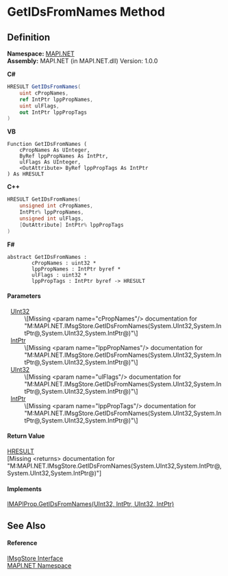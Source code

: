 # GetIDsFromNames Method




## Definition
**Namespace:** <a href="5bef4637-66f8-16d4-e5f4-4d0da57a1538.md">MAPI.NET</a>  
**Assembly:** MAPI.NET (in MAPI.NET.dll) Version: 1.0.0

**C#**
``` C#
HRESULT GetIDsFromNames(
	uint cPropNames,
	ref IntPtr lppPropNames,
	uint ulFlags,
	out IntPtr lppPropTags
)
```
**VB**
``` VB
Function GetIDsFromNames ( 
	cPropNames As UInteger,
	ByRef lppPropNames As IntPtr,
	ulFlags As UInteger,
	<OutAttribute> ByRef lppPropTags As IntPtr
) As HRESULT
```
**C++**
``` C++
HRESULT GetIDsFromNames(
	unsigned int cPropNames, 
	IntPtr% lppPropNames, 
	unsigned int ulFlags, 
	[OutAttribute] IntPtr% lppPropTags
)
```
**F#**
``` F#
abstract GetIDsFromNames : 
        cPropNames : uint32 * 
        lppPropNames : IntPtr byref * 
        ulFlags : uint32 * 
        lppPropTags : IntPtr byref -> HRESULT 
```



#### Parameters
<dl><dt>  <a href="https://learn.microsoft.com/dotnet/api/system.uint32" target="_blank" rel="noopener noreferrer">UInt32</a></dt><dd>\[Missing &lt;param name="cPropNames"/&gt; documentation for "M:MAPI.NET.IMsgStore.GetIDsFromNames(System.UInt32,System.IntPtr@,System.UInt32,System.IntPtr@)"\]</dd><dt>  <a href="https://learn.microsoft.com/dotnet/api/system.intptr" target="_blank" rel="noopener noreferrer">IntPtr</a></dt><dd>\[Missing &lt;param name="lppPropNames"/&gt; documentation for "M:MAPI.NET.IMsgStore.GetIDsFromNames(System.UInt32,System.IntPtr@,System.UInt32,System.IntPtr@)"\]</dd><dt>  <a href="https://learn.microsoft.com/dotnet/api/system.uint32" target="_blank" rel="noopener noreferrer">UInt32</a></dt><dd>\[Missing &lt;param name="ulFlags"/&gt; documentation for "M:MAPI.NET.IMsgStore.GetIDsFromNames(System.UInt32,System.IntPtr@,System.UInt32,System.IntPtr@)"\]</dd><dt>  <a href="https://learn.microsoft.com/dotnet/api/system.intptr" target="_blank" rel="noopener noreferrer">IntPtr</a></dt><dd>\[Missing &lt;param name="lppPropTags"/&gt; documentation for "M:MAPI.NET.IMsgStore.GetIDsFromNames(System.UInt32,System.IntPtr@,System.UInt32,System.IntPtr@)"\]</dd></dl>

#### Return Value
<a href="50596607-a328-ef10-6ea9-0448fbb7d197.md">HRESULT</a>  
\[Missing &lt;returns&gt; documentation for "M:MAPI.NET.IMsgStore.GetIDsFromNames(System.UInt32,System.IntPtr@,System.UInt32,System.IntPtr@)"\]

#### Implements
<a href="78a82640-fb2e-3f54-a035-1861c1703d42.md">IMAPIProp.GetIDsFromNames(UInt32, IntPtr, UInt32, IntPtr)</a>  


## See Also


#### Reference
<a href="74ee1853-dea0-4e58-cb66-c6c8017d5a04.md">IMsgStore Interface</a>  
<a href="5bef4637-66f8-16d4-e5f4-4d0da57a1538.md">MAPI.NET Namespace</a>  
